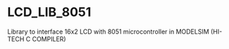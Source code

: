 # LCD_LIB_8051
Library to interface 16x2 LCD  with 8051 microcontroller in MODELSIM (HI-TECH C COMPILER)
